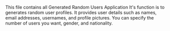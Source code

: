 This file contains all Generated Random Users Application
It's function is to generates random user profiles. 
It provides user details such as names, email addresses, usernames, and profile pictures. 
You can specify the number of users you want, gender, and nationality.
